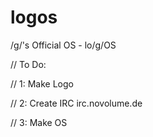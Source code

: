 # logos
/g/'s Official OS - lo/g/OS

// To Do:

// 1: Make Logo

// 2: Create IRC
irc.novolume.de


// 3: Make OS
